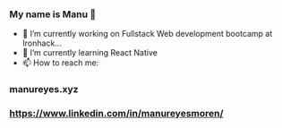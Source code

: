 ### My name is Manu 👋

- 🔭 I’m currently working on Fullstack Web development bootcamp at Ironhack...
- 🌱 I’m currently learning React Native
- 📫 How to reach me: 

### manureyes.xyz
### https://www.linkedin.com/in/manureyesmoren/

<!--
**EnriqueReyesMoren/EnriqueReyesMoren** is a ✨ _special_ ✨ repository because its `README.md` (this file) appears on your GitHub profile.

Here are some ideas to get you started:

- 🔭 I’m currently working on ...
- 🌱 I’m currently learning ...
- 👯 I’m looking to collaborate on ...
- 🤔 I’m looking for help with ...
- 💬 Ask me about ...
- 📫 How to reach me: ...
- 😄 Pronouns: ...
- ⚡ Fun fact: ...
-->

